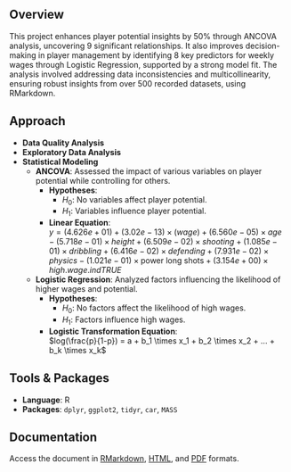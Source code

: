 ## **Overview**  
This project enhances player potential insights by 50% through ANCOVA analysis, uncovering 9 significant relationships. It also improves decision-making in player management by identifying 8 key predictors for weekly wages through Logistic Regression, supported by a strong model fit. The analysis involved addressing data inconsistencies and multicollinearity, ensuring robust insights from over 500 recorded datasets, using RMarkdown.

## **Approach**  
- **Data Quality Analysis**  
- **Exploratory Data Analysis**
- **Statistical Modeling**  
  - **ANCOVA**: Assessed the impact of various variables on player potential while controlling for others.  
    - **Hypotheses**:  
      - $H_0$: No variables affect player potential.  
      - $H_1$: Variables influence player potential.  
    - **Linear Equation**:  
      $y = (4.626e+01) + (3.02e-13) \times (wage) + (6.560e-05) \times age - (5.718e-01) \times height + (6.509e-02) \times shooting + (1.085e-01) \times dribbling + (6.416e-02) \times defending + (7.931e-02) \times physics - (1.021e-01) \times \text{power long shots} + (3.154e+00) \times high.wage.indTRUE$
  - **Logistic Regression**: Analyzed factors influencing the likelihood of higher wages and potential.  
    - **Hypotheses**:  
      - $H_0$: No factors affect the likelihood of high wages.  
      - $H_1$: Factors influence high wages.  
    - **Logistic Transformation Equation**:  
      $log(\frac{p}{1-p}) = a + b_1 \times x_1 + b_2 \times x_2 + ... + b_k \times x_k$

## **Tools & Packages**  
- **Language**: R  
- **Packages**: `dplyr`, `ggplot2`, `tidyr`, `car`, `MASS`

## **Documentation**  
Access the document in [RMarkdown](https://github.com/hawra-nawi/Statistical-Modelling-of-Factors-Influencing-European-Football-Players-Potential-and-Wages/blob/main/Data%20Analysis%20and%20Statistical%20Modelling.Rmd), [HTML](https://github.com/hawra-nawi/Statistical-Modelling-of-Factors-Influencing-European-Football-Players-Potential-and-Wages/blob/main/Documentation%20Report.html), and [PDF](https://github.com/hawra-nawi/Statistical-Modelling-of-Factors-Influencing-European-Football-Players-Potential-and-Wages/blob/main/Documentation%20Report.pdf) formats.
